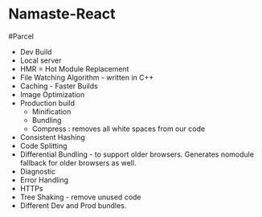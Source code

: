 # Namaste-React

#Parcel
- Dev Build
- Local server
- HMR = Hot Module Replacement
- File Watching Algorithm - written in C++
- Caching - Faster Builds
- Image Optimization
- Production build
    - Minification
    - Bundling
    - Compress : removes all white spaces from our code
- Consistent Hashing
- Code Splitting
- Differential Bundling - to support older browsers. Generates nomodule fallback for older browsers as well.
- Diagnostic
- Error Handling
- HTTPs
- Tree Shaking - remove unused code
- Different Dev and Prod bundles.
